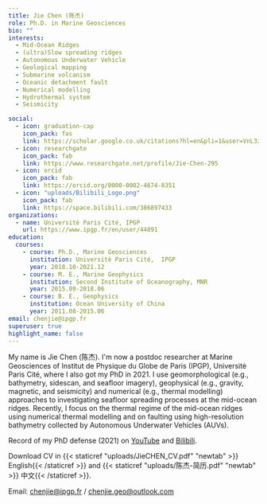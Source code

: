 ```yaml
---
title: Jie Chen (陈杰)
role: Ph.D. in Marine Geosciences
bio: ""
interests:
  - Mid-Ocean Ridges
  - (ultra)Slow spreading ridges
  - Autonomous Underwater Vehicle
  - Geological mapping
  - Submarine volcanism
  - Oceanic detachment fault
  - Numerical modelling
  - Hydrothermal system
  - Seismicity

social:
  - icon: graduation-cap
    icon_pack: fas
    link: https://scholar.google.co.uk/citations?hl=en&pli=1&user=VnL3zvMAAAAJ
  - icon: researchgate
    icon_pack: fab
    link: https://www.researchgate.net/profile/Jie-Chen-295
  - icon: orcid
    icon_pack: fab
    link: https://orcid.org/0000-0002-4674-8351
  - icon: "uploads/Bilibili_Logo.png"
    icon_pack: fab
    link: https://space.bilibili.com/386897433
organizations:
  - name: Universitè Paris Cité, IPGP
    url: https://www.ipgp.fr/en/user/44891
education:
  courses:
    - course: Ph.D., Marine Geosciences
      institution: Universitè Paris Cité,  IPGP
      year: 2018.10-2021.12
    - course: M. E., Marine Geophysics
      institution: Second Institute of Oceanography, MNR
      year: 2015.09-2018.06
    - course: B. E., Geophysics
      institution: Ocean University of China
      year: 2011.08-2015.06
email: chenjie@ipgp.fr
superuser: true
highlight_name: false
---
```


My name is Jie Chen (陈杰). I'm now a postdoc researcher at Marine Geosciences of Institut de Physique du Globe de Paris (IPGP), Universitè Paris Cité, where I also got my PhD in 2021. I use geomorphological (e.g., bathymetry, sidescan, and seafloor imagery), geophysical (e.g., gravity, magnetic, and seismicity) and numerical (e.g., thermal modelling) approaches to investigating seafloor spreading processes at the mid-ocean ridges. Recently, I focus on the thermal regime of the mid-ocean ridges using numerical thermal modelling and on faulting using high-resolution bathymetry collected by Autonomous Underwater Vehicles (AUVs).

Record of my PhD defense (2021) on [YouTube](https://www.youtube.com/watch?v=isdJHUWdoww) and [Bilibili](https://www.bilibili.com/video/BV1rg411P7Z7).

Download CV in {{< staticref "uploads/JieCHEN_CV.pdf" "newtab" >}} English{{< /staticref >}} and {{< staticref "uploads/陈杰-简历.pdf" "newtab" >}} 中文{{< /staticref >}}.

Email: chenjie@ipgp.fr / chenjie.geo@outlook.com 

